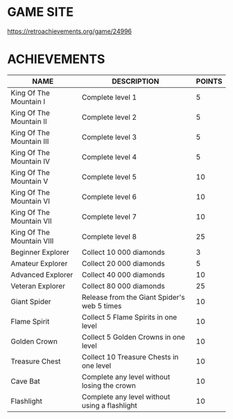 # GAME SITE #

https://retroachievements.org/game/24996

# ACHIEVEMENTS #

| NAME                      | DESCRIPTION                                   | POINTS |
|---------------------------|-----------------------------------------------|--------|
| King Of The Mountain I    | Complete level 1                              | 5      |
| King Of The Mountain II   | Complete level 2                              | 5      |
| King Of The Mountain III  | Complete level 3                              | 5      |
| King Of The Mountain IV   | Complete level 4                              | 5      |
| King Of The Mountain V    | Complete level 5                              | 10     |
| King Of The Mountain VI   | Complete level 6                              | 10     |
| King Of The Mountain VII  | Complete level 7                              | 10     |
| King Of The Mountain VIII | Complete level 8                              | 25     |
| Beginner Explorer         | Collect 10 000 diamonds                       | 3      |
| Amateur Explorer          | Collect 20 000 diamonds                       | 5      |
| Advanced Explorer         | Collect 40 000 diamonds                       | 10     |
| Veteran Explorer          | Collect 80 000 diamonds                       | 25     |
| Giant Spider              | Release from the Giant Spider's web 5 times   | 10     |
| Flame Spirit              | Collect 5 Flame Spirits in one level          | 10     |
| Golden Crown              | Collect 5 Golden Crowns in one level          | 10     |
| Treasure Chest            | Collect 10 Treasure Chests in one level       | 10     |
| Cave Bat                  | Complete any level without losing the crown   | 10     |
| Flashlight                | Complete any level without using a flashlight | 10     |
